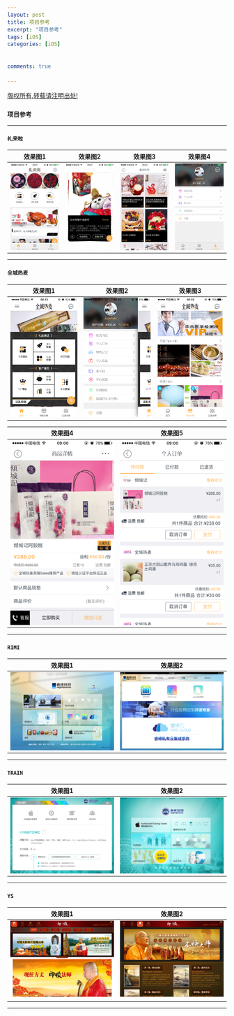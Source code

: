 ```yaml
---
layout: post
title: 项目参考 
excerpt: "项目参考"
tags: [iOS]
categories: [iOS]

  
comments: true

---
```



<!--image:
  //不需要img路径
  feature: Gallary/716.jpg 
  feature: http://21232
  credit: JuanFelix
  creditlink: -->
  
[版权所有,转载请注明出处!](https://ifallen.github.io)


### `项目参考`

>
>
---

#### `礼来啦`

效果图1 |效果图2 |效果图3 |效果图4
------- | -------- | ------- | -------- 
![image](https://github.com/iFallen/ifallen.github.io/raw/master/img/2015/10/10/lll/1.PNG)|![image](https://github.com/iFallen/ifallen.github.io/raw/master/img/2015/10/10/lll/2.PNG)|![image](https://github.com/iFallen/ifallen.github.io/raw/master/img/2015/10/10/lll/3.PNG)|![image](https://github.com/iFallen/ifallen.github.io/raw/master/img/2015/10/10/lll/4.PNG)

---

#### `全城热麦`

效果图1 |效果图2 |效果图3 
------- | -------- | ------- 
![image](https://github.com/iFallen/ifallen.github.io/raw/master/img/2015/10/10/qcrm/1.PNG)|![image](https://github.com/iFallen/ifallen.github.io/raw/master/img/2015/10/10/qcrm/2.PNG)|![image](https://github.com/iFallen/ifallen.github.io/raw/master/img/2015/10/10/qcrm/3.PNG)


效果图4 |效果图5
------- | -------- 
![image](https://github.com/iFallen/ifallen.github.io/raw/master/img/2015/10/10/qcrm/4.PNG)|![image](https://github.com/iFallen/ifallen.github.io/raw/master/img/2015/10/10/qcrm/5.PNG)


---


#### `RIMI`

效果图1 |效果图2 
------- | -------- 
![image](https://github.com/iFallen/ifallen.github.io/raw/master/img/2015/10/10/rimi/1.jpg)|![image](https://github.com/iFallen/ifallen.github.io/raw/master/img/2015/10/10/rimi/2.jpg)


---

#### `TRAIN`

效果图1 |效果图2 
------- | -------- 
![image](https://github.com/iFallen/ifallen.github.io/raw/master/img/2015/10/10/rimi/3.png)|![image](https://github.com/iFallen/ifallen.github.io/raw/master/img/2015/10/10/rimi/4.png)


---

#### `YS`

效果图1 |效果图2 
------- | -------- 
![image](https://github.com/iFallen/ifallen.github.io/raw/master/img/2015/10/10/rimi/5.png)|![image](https://github.com/iFallen/ifallen.github.io/raw/master/img/2015/10/10/rimi/6.png)


---


	
